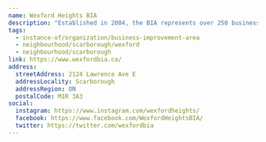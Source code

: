 ```yaml
---
name: Wexford Heights BIA
description: "Established in 2004, the BIA represents over 250 businesses along the dynamic Lawrence Ave. East between Victoria Park and Birchmount. This vibrant community is the most multi-culturally diverse area of the Greater Toronto Area, rich in restaurants that cook-up a variety of food from every corner of the world."
tags:
  - instance-of/organization/business-improvement-area
  - neighbourhood/scarborough/wexford
  - neighbourhood/scarborough
link: https://www.wexfordbia.ca/
address:
  streetAddress: 2124 Lawrence Ave E
  addressLocality: Scarborough
  addressRegion: ON
  postalCode: M1R 3A3
social:
  instagram: https://www.instagram.com/wexfordheights/
  facebook: https://www.facebook.com/WexfordHeightsBIA/
  twitter: https://twitter.com/wexfordbia
---
```

